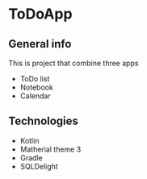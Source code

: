 # ToDoApp
## General info
This is project that combine three apps
* ToDo list
* Notebook
* Calendar
## Technologies
* Kotlin
* Matherial theme 3
* Gradle
* SQLDelight
